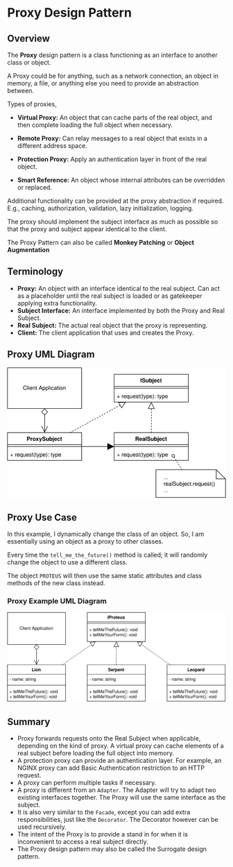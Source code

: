 # Proxy Design Pattern

## Overview

The **Proxy** design pattern is a class functioning as an interface to another class or object.

A Proxy could be for anything, such as a network connection, an object in memory, a file, or anything else you need to provide an abstraction between.

Types of proxies,

- **Virtual Proxy:** An object that can cache parts of the real object, and then complete loading the full object when necessary.

- **Remote Proxy:** Can relay messages to a real object that exists in a different address space.

- **Protection Proxy:** Apply an authentication layer in front of the real object.

- **Smart Reference:** An object whose internal attributes can be overridden or replaced.

Additional functionality can be provided at the proxy abstraction if required. E.g., caching, authorization, validation, lazy initialization, logging.

The proxy should implement the subject interface as much as possible so that the proxy and subject appear identical to the client.

The Proxy Pattern can also be called **Monkey Patching** or **Object Augmentation**

## Terminology

- **Proxy:** An object with an interface identical to the real subject. Can act as a placeholder until the real subject is loaded or as gatekeeper applying extra functionality.
- **Subject Interface:** An interface implemented by both the Proxy and Real Subject.
- **Real Subject:** The actual real object that the proxy is representing.
- **Client:** The client application that uses and creates the Proxy.

## Proxy UML Diagram

![proxy concept](diagrams/proxy_concept.svg)

## Proxy Use Case

In this example, I dynamically change the class of an object. So, I am essentially using an object as a proxy to other classes.

Every time the `tell_me_the_future()` method is called; it will randomly change the object to use a different class.

The object `PROTEUS` will then use the same static attributes and class methods of the new class instead.

### Proxy Example UML Diagram

![proxy example](diagrams/proxy_example.svg)

## Summary

- Proxy forwards requests onto the Real Subject when applicable, depending on the kind of proxy.
  A virtual proxy can cache elements of a real subject before loading the full object into memory.
- A protection proxy can provide an authentication layer. For example, an NGINX proxy can add Basic Authentication restriction to an HTTP request.
- A proxy can perform multiple tasks if necessary.
- A proxy is different from an `Adapter`. The Adapter will try to adapt two existing interfaces together. The Proxy will use the same interface as the subject.
- It is also very similar to the `Facade`, except you can add extra responsibilities, just like the `Decorator`. The Decorator however can be used recursively.
- The intent of the Proxy is to provide a stand in for when it is inconvenient to access a real subject directly.
- The Proxy design pattern may also be called the Surrogate design pattern.
